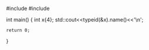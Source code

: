 #include <iostream>
#include <typeinfo>

int main()
{
    int x{4};
    std::cout<<typeid(&x).name()<<'\n';

    return 0;
}
